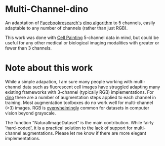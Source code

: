 # Multi-Channel-dino

An adaptation of [Facebookresearch's](https://github.com/facebookresearch) [dino algorithm](https://github.com/facebookresearch/dino) to 5 channels, easily adaptable to any number of channels (rather than just RGB).

This work was done with [Cell Painting](https://www.nature.com/articles/nprot.2016.105) 5-channel data in mind, but could be useful for any other medical or biological imaging modalities with greater or fewer than 3 channels.

# Note about this work

While a simple adapation, I am sure many people working with multi-channel data such as fluorescent cell images have struggled adapting many existing frameworks with 3-channel (typically RGB) implementations. For [dino](https://arxiv.org/abs/2104.14294) there are a number of augmentation steps applied to each channel in training. Most augmentation toolboxes do no work well for multi-channel (>3) images. RGB is [overwhelmingly](https://image-net.org/) common for datasets in computer vision beyond grayscale.

The function "NaturalImageDataset" is the main contribution. While fairly 'hard-coded', it is a practical solution to the lack of support for multi-channel augmentations. Please let me know if there are more elegant implementations.
